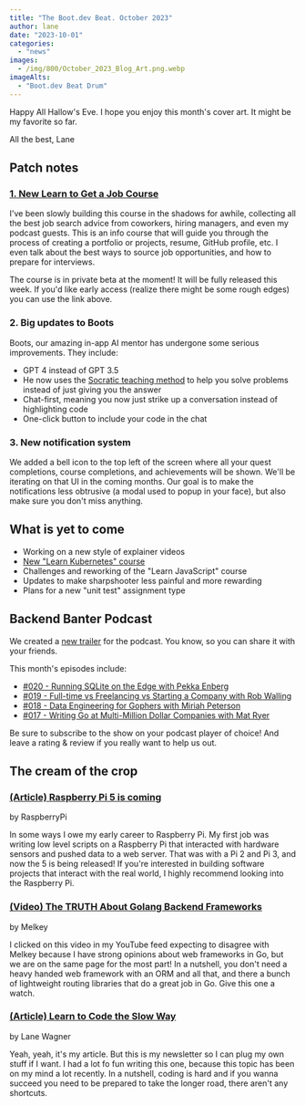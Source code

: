 ```yaml
---
title: "The Boot.dev Beat. October 2023"
author: lane
date: "2023-10-01"
categories:
  - "news"
images:
  - /img/800/October_2023_Blog_Art.png.webp
imageAlts:
  - "Boot.dev Beat Drum"
---
```


Happy All Hallow's Eve. I hope you enjoy this month's cover art. It might be my favorite so far.

All the best, Lane

## Patch notes

### [1. New Learn to Get a Job Course](https://www.boot.dev/courses/learn-job-search)

I've been slowly building this course in the shadows for awhile, collecting all the best job search advice from coworkers, hiring managers, and even my podcast guests. This is an info course that will guide you through the process of creating a portfolio or projects, resume, GitHub profile, etc. I even talk about the best ways to source job opportunities, and how to prepare for interviews.

The course is in private beta at the moment! It will be fully released this week. If you'd like early access (realize there might be some rough edges) you can use the link above.

### 2. Big updates to Boots

Boots, our amazing in-app AI mentor has undergone some serious improvements. They include:

- GPT 4 instead of GPT 3.5
- He now uses the [Socratic teaching method](https://tilt.colostate.edu/the-socratic-method/) to help you solve problems instead of just giving you the answer
- Chat-first, meaning you now just strike up a conversation instead of highlighting code
- One-click button to include your code in the chat

### 3. New notification system

We added a bell icon to the top left of the screen where all your quest completions, course completions, and achievements will be shown. We'll be iterating on that UI in the coming months. Our goal is to make the notifications less obtrusive (a modal used to popup in your face), but also make sure you don't miss anything.

## What is yet to come

- Working on a new style of explainer videos
- [New "Learn Kubernetes" course](https://www.boot.dev/courses/learn-kubernetes)
- Challenges and reworking of the "Learn JavaScript" course
- Updates to make sharpshooter less painful and more rewarding
- Plans for a new "unit test" assignment type

## Backend Banter Podcast

We created a [new trailer](https://www.youtube.com/watch?v=PclSNl1JRpI) for the podcast. You know, so you can share it with your friends.

This month's episodes include:

- [#020 - Running SQLite on the Edge with Pekka Enberg](https://www.backendbanter.fm/episodes/020-running-sqlite-on-the-edge-with-pekka-enberg)
- [#019 - Full-time vs Freelancing vs Starting a Company with Rob Walling](https://www.backendbanter.fm/episodes/019-full-time-vs-freelancing-vs-starting-a-company-with-rob-walling)
- [#018 - Data Engineering for Gophers with Miriah Peterson](https://www.backendbanter.fm/episodes/18-data-engineering-for-gophers-with-miriah-peterson)
- [#017 - Writing Go at Multi-Million Dollar Companies with Mat Ryer](https://www.backendbanter.fm/episodes/017-writing-go-at-multi-million-dollar-companies-with-mat-ryer)

Be sure to subscribe to the show on your podcast player of choice! And leave a rating & review if you really want to help us out.

## The cream of the crop

### [(Article) Raspberry Pi 5 is coming](https://www.raspberrypi.com/products/raspberry-pi-5/)

by RaspberryPi

In some ways I owe my early career to Raspberry Pi. My first job was writing low level scripts on a Raspberry Pi that interacted with hardware sensors and pushed data to a web server. That was with a Pi 2 and Pi 3, and now the 5 is being released! If you're interested in building software projects that interact with the real world, I highly recommend looking into the Raspberry Pi.

### [(Video) The TRUTH About Golang Backend Frameworks](https://www.youtube.com/watch?v=JECZTdEJnOI)

by Melkey

I clicked on this video in my YouTube feed expecting to disagree with Melkey because I have strong opinions about web frameworks in Go, but we are on the same page for the most part! In a nutshell, you don't need a heavy handed web framework with an ORM and all that, and there a bunch of lightweight routing libraries that do a great job in Go. Give this one a watch.

### [(Article) Learn to Code the Slow Way](https://blog.boot.dev/education/learn-to-code-the-slow-way/)

by Lane Wagner

Yeah, yeah, it's my article. But this is my newsletter so I can plug my own stuff if I want. I had a lot fo fun writing this one, because this topic has been on my mind a lot recently. In a nutshell, coding is hard and if you wanna succeed you need to be prepared to take the longer road, there aren't any shortcuts.
